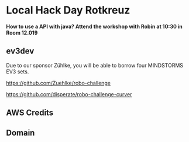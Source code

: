 # Local Hack Day Rotkreuz

**How to use a API with java?
Attend the workshop with Robin at 10:30 in Room 12.019**

## ev3dev
Due to our sponsor Zühlke, you will be able to borrow four MINDSTORMS EV3 sets.

https://github.com/Zuehlke/robo-challenge

https://github.com/disperate/robo-challenge-curver

## AWS Credits

## Domain
